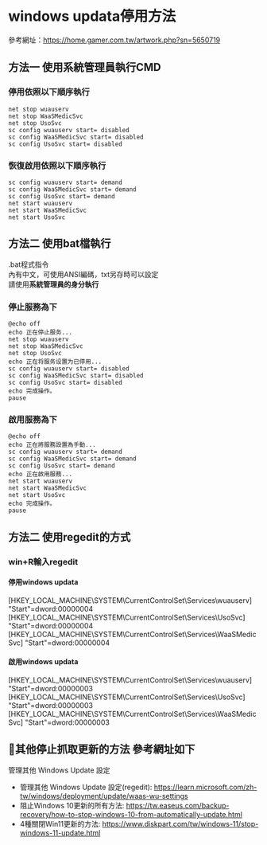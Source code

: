 # windows updata停用方法

參考網址：https://home.gamer.com.tw/artwork.php?sn=5650719

## 方法一 使用系統管理員執行CMD

### 停用依照以下順序執行
    net stop wuauserv
    net stop WaaSMedicSvc
    net stop UsoSvc
    sc config wuauserv start= disabled
    sc config WaaSMedicSvc start= disabled
    sc config UsoSvc start= disabled

### 恢復啟用依照以下順序執行
    sc config wuauserv start= demand
    sc config WaaSMedicSvc start= demand
    sc config UsoSvc start= demand
    net start wuauserv
    net start WaaSMedicSvc
    net start UsoSvc

## 方法二 使用bat檔執行

.bat程式指令  
內有中文，可使用ANSI編碼，txt另存時可以設定  
請使用**系統管理員的身分執行**
### 停止服務為下
    @echo off
    echo 正在停止服务...
    net stop wuauserv
    net stop WaaSMedicSvc
    net stop UsoSvc
    echo 正在将服务设置为已停用...
    sc config wuauserv start= disabled
    sc config WaaSMedicSvc start= disabled
    sc config UsoSvc start= disabled
    echo 完成操作。
    pause

### 啟用服務為下
    @echo off
    echo 正在將服務設置為手動...
    sc config wuauserv start= demand
    sc config WaaSMedicSvc start= demand
    sc config UsoSvc start= demand
    echo 正在啟用服務...
    net start wuauserv
    net start WaaSMedicSvc
    net start UsoSvc
    echo 完成操作。
    pause

## 方法二 使用regedit的方式
### win+R輸入regedit
#### 停用windows updata
 [HKEY_LOCAL_MACHINE\SYSTEM\CurrentControlSet\Services\wuauserv]
"Start"=dword:00000004
[HKEY_LOCAL_MACHINE\SYSTEM\CurrentControlSet\Services\UsoSvc]
"Start"=dword:00000004
[HKEY_LOCAL_MACHINE\SYSTEM\CurrentControlSet\Services\WaaSMedicSvc]
"Start"=dword:00000004

#### 啟用windows updata
 [HKEY_LOCAL_MACHINE\SYSTEM\CurrentControlSet\Services\wuauserv]
"Start"=dword:00000003
[HKEY_LOCAL_MACHINE\SYSTEM\CurrentControlSet\Services\UsoSvc]
"Start"=dword:00000003
[HKEY_LOCAL_MACHINE\SYSTEM\CurrentControlSet\Services\WaaSMedicSvc]
"Start"=dword:00000003

## 🔗其他停止抓取更新的方法 參考網址如下
管理其他 Windows Update 設定
- 管理其他 Windows Update 設定(regedit): https://learn.microsoft.com/zh-tw/windows/deployment/update/waas-wu-settings
- 阻止Windows 10更新的所有方法: https://tw.easeus.com/backup-recovery/how-to-stop-windows-10-from-automatically-update.html
- 4種關閉Win11更新的方法: https://www.diskpart.com/tw/windows-11/stop-windows-11-update.html
